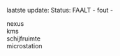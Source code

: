 laatste update: 
Status: FAALT - fout - 
<div class="service R">nexus</div><div class="service Y">kms</div><div class="service R">schijfruimte</div><div class="service R">microstation</div>